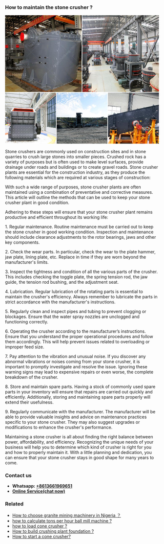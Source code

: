 <h3>How to maintain the stone crusher ?</h3><img src='1701745324.jpg' alt=''><p>Stone crushers are commonly used on construction sites and in stone quarries to crush large stones into smaller pieces. Crushed rock has a variety of purposes but is often used to make level surfaces, provide drainage under roads and buildings or to create gravel roads. Stone crusher plants are essential for the construction industry, as they produce the following materials which are required at various stages of construction:</p><p>With such a wide range of purposes, stone crusher plants are often maintained using a combination of preventative and corrective measures. This article will outline the methods that can be used to keep your stone crusher plant in good condition.</p><p>Adhering to these steps will ensure that your stone crusher plant remains productive and efficient throughout its working life:</p><p>1. Regular maintenance. Routine maintenance must be carried out to keep the stone crusher in good working condition. Inspection and maintenance should include clearance adjustments to the rotor bearings, jaws and other key components.</p><p>2. Check the wear parts. In particular, check the wear to the plate hammer, jaw plate, lining plate, etc. Replace in time if they are worn beyond the manufacturer's limits.</p><p>3. Inspect the tightness and condition of all the various parts of the crusher. This includes checking the toggle plate, the spring tension rod, the jaw guide, the tension rod bushing, and the adjustment seat.</p><p>4. Lubrication. Regular lubrication of the rotating parts is essential to maintain the crusher's efficiency. Always remember to lubricate the parts in strict accordance with the manufacturer's instructions.</p><p>5. Regularly clean and inspect pipes and tubing to prevent clogging or blockages. Ensure that the water spray nozzles are unclogged and functioning correctly.</p><p>6. Operating the crusher according to the manufacturer’s instructions. Ensure that you understand the proper operational procedures and follow them accordingly. This will help prevent issues related to overloading or improper feed size.</p><p>7. Pay attention to the vibration and unusual noise. If you discover any abnormal vibrations or noises coming from your stone crusher, it is important to promptly investigate and resolve the issue. Ignoring these warning signs may lead to expensive repairs or even worse, the complete breakdown of the crusher.</p><p>8. Store and maintain spare parts. Having a stock of commonly used spare parts in your inventory will ensure that repairs are carried out quickly and efficiently. Additionally, storing and maintaining spare parts properly will extend their usefulness.</p><p>9. Regularly communicate with the manufacturer. The manufacturer will be able to provide valuable insights and advice on maintenance practices specific to your stone crusher. They may also suggest upgrades or modifications to enhance the crusher's performance.</p><p>Maintaining a stone crusher is all about finding the right balance between power, affordability, and efficiency. Recognizing the unique needs of your business will help you to determine which kind of crusher is right for you and how to properly maintain it. With a little planning and dedication, you can ensure that your stone crusher stays in good shape for many years to come.</p><h3>Contact us</h3><ul><li><strong>Whatsapp:&nbsp;<a href="https://wa.me/8613661969651">+8613661969651</a></strong></li><li><a href="https://swt.shibang-china.com/?git&amp;zhl&amp;How to maintain the stone crusher "><strong>Online Service(chat now)</strong></a></li></ul><h3>Related</h3><ul><li><a href='How to choose granite mining machinery in Nigeria ？.md'>How to choose granite mining machinery in Nigeria ？</a></li><li><a href='how to calculate tons per hour ball mill machine .md'>how to calculate tons per hour ball mill machine ?</a></li><li><a href='how to load cone crusher .md'>how to load cone crusher ?</a></li><li><a href='How to build crushing plant foundation .md'>How to build crushing plant foundation ?</a></li><li><a href='How to start a cone crusher.md'>How to start a cone crusher?</a></li></ul>